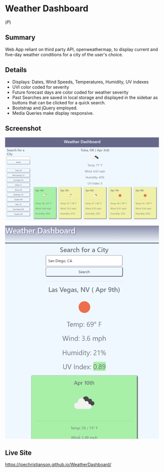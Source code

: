 # Weather Dashboard
(*P*)

## Summary

Web App reliant on third party API, openweathermap, to display current and five-day weather conditions for a city of the user's choice.

## Details

- Displays: Dates, Wind Speeds, Temperatures, Humidity, UV indexes
- UVI color coded for severity
- Future forecast days are color coded for weather severity
- Past Searches are saved in local storage and displayed in the sidebar as buttons that can be clicked for a quick search.
- Bootstrap and jQuery employed.
- Media Queries make display responsive.

## Screenshot

![The weather app includes a search option, a list of cities, and a five-day forecast and current weather conditions for Tulsa, OK along with other cities in the side search.](screenshot.png)

![Mobile layout.](ss2.png)

## Live Site

https://joechristianson.github.io/WeatherDashboard/

